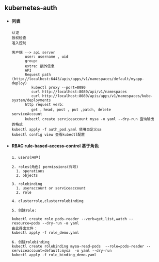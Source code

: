 ## kubernetes-auth

+ #### 列表
      认证
      授权检查
      准入控制
      
      客户端 --> api server
            user: username , uid
            group: 
            extra: 额外信息
            API
            Request path (http://localhost:6443/apis/apps/v1/namespaces/default/myapp-deploy)
               kubectl proxy --port=8080
               curl http://localhost:8080/api/v1/namespaces
               curl http://localhost:8080/apis/apps/v1/namespaces/kube-system/deployments
            http request verb:
               get ，head, post , put ,patch, delete  
      serviceAccount
            kubectl create serviceaccount mysa -o yaml --dry-run 查询输出的格式  
      kubectl apply -f auth_pod.yaml 使用自定义sa
      kubectl config view 查看kubectl配置


+ #### RBAC rule-based-access-control 基于角色  
      1. users(用户)
      
      2. roles(角色) permissions(许可) 
        1. operations
        2. objects
        
      3. rolebinding
        1. useraccount or serviceaccount
        2. role
        
      4. clusterrole,clusterrolebinding  
      
      5. 创建role:
      
      kubectl create role pods-reader --verb=get,list,watch --resource=pods --dry-run -o yaml 
      由此得出文件：
      kubectl apply -f role_demo.yaml
      
      6. 创建rolebinding
      kubectl create rolebinding mysa-read-pods  --role=pods-reader --serviceaccount=default:mysa  -o yaml --dry-run 
      kubectl apply -f role_binding_demo.yaml
      
      
          
        
      
                   
      
